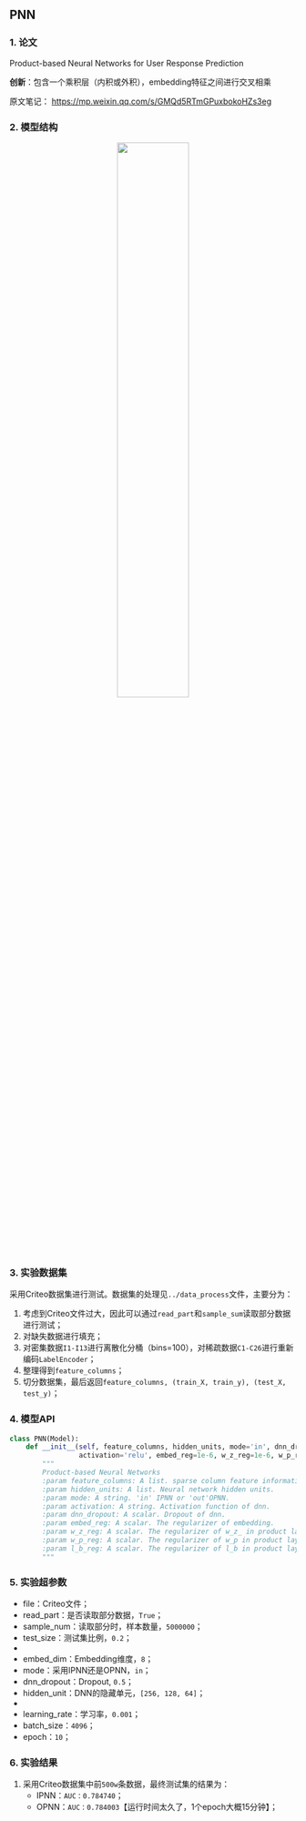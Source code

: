 ## PNN
### 1. 论文
Product-based Neural Networks for User Response Prediction  

**创新**：包含一个乘积层（内积或外积），embedding特征之间进行交叉相乘  

原文笔记： https://mp.weixin.qq.com/s/GMQd5RTmGPuxbokoHZs3eg



### 2. 模型结构

<div align=center><img src="https://cdn.jsdelivr.net/gh/BlackSpaceGZY/cdn/img/tf_5.png" width="50%;" style="float:center"/></div>



### 3. 实验数据集

采用Criteo数据集进行测试。数据集的处理见`../data_process`文件，主要分为：

1. 考虑到Criteo文件过大，因此可以通过`read_part`和`sample_sum`读取部分数据进行测试；
2. 对缺失数据进行填充；
3. 对密集数据`I1-I13`进行离散化分桶（bins=100），对稀疏数据`C1-C26`进行重新编码`LabelEncoder`；
4. 整理得到`feature_columns`；
5. 切分数据集，最后返回`feature_columns, (train_X, train_y), (test_X, test_y)`；



### 4. 模型API

```python
class PNN(Model):
    def __init__(self, feature_columns, hidden_units, mode='in', dnn_dropout=0.,
                 activation='relu', embed_reg=1e-6, w_z_reg=1e-6, w_p_reg=1e-6, l_b_reg=1e-6):
        """
        Product-based Neural Networks
        :param feature_columns: A list. sparse column feature information.
        :param hidden_units: A list. Neural network hidden units.
        :param mode: A string. 'in' IPNN or 'out'OPNN.
        :param activation: A string. Activation function of dnn.
        :param dnn_dropout: A scalar. Dropout of dnn.
        :param embed_reg: A scalar. The regularizer of embedding.
        :param w_z_reg: A scalar. The regularizer of w_z_ in product layer
        :param w_p_reg: A scalar. The regularizer of w_p in product layer
        :param l_b_reg: A scalar. The regularizer of l_b in product layer
        """
```



### 5. 实验超参数

- file：Criteo文件；
- read_part：是否读取部分数据，`True`；
- sample_num：读取部分时，样本数量，`5000000`；
- test_size：测试集比例，`0.2`；
- 
- embed_dim：Embedding维度，`8`；
- mode：采用IPNN还是OPNN，`in`；
- dnn_dropout：Dropout, `0.5`；
- hidden_unit：DNN的隐藏单元，`[256, 128, 64]`；
- 
- learning_rate：学习率，`0.001`；
- batch_size：`4096`；
- epoch：`10`；



### 6. 实验结果

1. 采用Criteo数据集中前`500w`条数据，最终测试集的结果为：
   - IPNN：`AUC：0.784740`；
   - OPNN：`AUC：0.784003`【运行时间太久了，1个epoch大概15分钟】；

